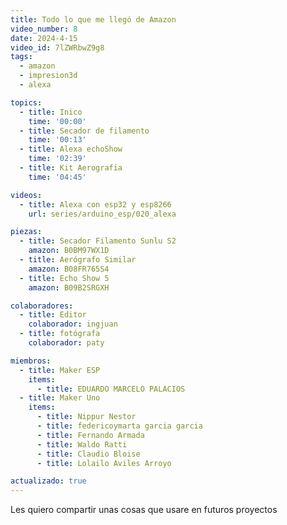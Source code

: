 ```yaml
---
title: Todo lo que me llegó de Amazon
video_number: 8
date: 2024-4-15
video_id: 7lZWRbwZ9g8
tags:
  - amazon
  - impresion3d
  - alexa

topics:
  - title: Inico
    time: '00:00'
  - title: Secador de filamento
    time: '00:13'
  - title: Alexa echoShow
    time: '02:39'
  - title: Kit Aerografia
    time: '04:45'

videos:
  - title: Alexa con esp32 y esp8266
    url: series/arduino_esp/020_alexa

piezas:
  - title: Secador Filamento Sunlu S2
    amazon: B0BM97WX1D
  - title: Aerógrafo Similar
    amazon: B08FR765S4
  - title: Echo Show 5
    amazon: B09B2SRGXH

colaboradores:
  - title: Editor
    colaborador: ingjuan
  - title: fotógrafa
    colaborador: paty

miembros:
  - title: Maker ESP
    items:
      - title: EDUARDO MARCELO PALACIOS
  - title: Maker Uno
    items:
      - title: Nippur Nestor
      - title: federicoymarta garcia garcia
      - title: Fernando Armada
      - title: Waldo Ratti
      - title: Claudio Bloise
      - title: Lolailo Aviles Arroyo

actualizado: true
---
```


Les quiero compartir unas cosas que usare en futuros proyectos 